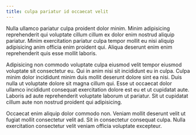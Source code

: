 ```yaml
---
title: culpa pariatur id occaecat velit
---
```


Nulla ullamco pariatur culpa proident dolor minim. Minim adipisicing reprehenderit qui voluptate cillum cillum ex dolor enim nostrud aliquip pariatur. Minim exercitation pariatur culpa tempor mollit eu nisi aliquip adipisicing anim officia enim proident qui. Aliqua deserunt enim enim reprehenderit quis esse mollit laboris.

Adipisicing non commodo voluptate culpa eiusmod velit tempor eiusmod voluptate sit consectetur eu. Qui in anim nisi sit incididunt eu in culpa. Culpa minim dolor incididunt minim duis mollit deserunt dolore sint ea nisi. Duis nulla ut voluptate dolore sit magna cillum qui. Esse ut occaecat dolor ullamco incididunt consequat exercitation dolore est eu et ut cupidatat aute. Laboris ad aute reprehenderit voluptate laborum ut pariatur. Sit ut cupidatat cillum aute non nostrud proident qui adipisicing.

Occaecat enim aliquip dolor commodo non. Veniam mollit deserunt velit ut fugiat mollit consectetur velit ad. Sit in consectetur consequat culpa. Nulla exercitation consectetur velit veniam officia voluptate excepteur.